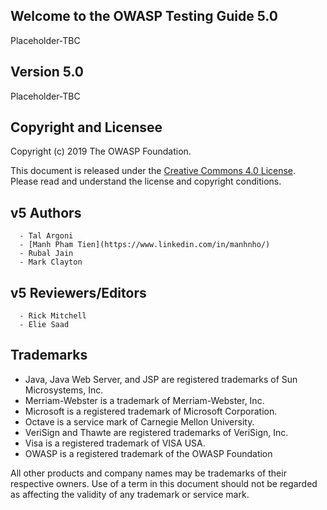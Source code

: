 ## Welcome to the OWASP Testing Guide 5.0

Placeholder-TBC

## Version 5.0

Placeholder-TBC

## Copyright and Licensee

Copyright (c) 2019 The OWASP Foundation.

This document is released under the [Creative Commons 4.0 License](https://creativecommons.org/licenses/by-sa/4.0/). Please read and understand the license and copyright conditions.

## v5 Authors

```
  - Tal Argoni
  - [Manh Pham Tien](https://www.linkedin.com/in/manhnho/)
  - Rubal Jain
  - Mark Clayton
```

## v5 Reviewers/Editors

```
  - Rick Mitchell
  - Elie Saad
```

## Trademarks

- Java, Java Web Server, and JSP are registered trademarks of Sun Microsystems, Inc.
- Merriam-Webster is a trademark of Merriam-Webster, Inc.
- Microsoft is a registered trademark of Microsoft Corporation.
- Octave is a service mark of Carnegie Mellon University.
- VeriSign and Thawte are registered trademarks of VeriSign, Inc.
- Visa is a registered trademark of VISA USA.
- OWASP is a registered trademark of the OWASP Foundation

All other products and company names may be trademarks of their respective owners. Use of a term in this document should not be regarded as affecting the validity of any trademark or service mark.
